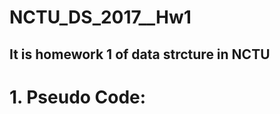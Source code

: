  NCTU_DS_2017__Hw1
=====================
It is  homework 1 of data strcture  in NCTU
----------------
# 1.	Pseudo Code:


